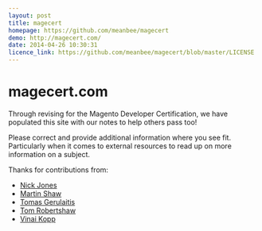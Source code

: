 ```yaml
---
layout: post
title: magecert
homepage: https://github.com/meanbee/magecert
demo: http://magecert.com/
date: 2014-04-26 10:30:31
licence_link: https://github.com/meanbee/magecert/blob/master/LICENSE
---
```

magecert.com
=========

Through revising for the Magento Developer Certification, we have populated this site with our notes to help others pass too!

Please correct and provide additional information where you see fit.  Particularly when it comes to external resources to read up on more information on a subject.

Thanks for contributions from:

- [Nick Jones](http://twitter.com/nickj89)
- [Martin Shaw](http://twitter.com/shawtobot)
- [Tomas Gerulaitis](http://twitter.com/tgerulaitis)
- [Tom Robertshaw](http://twitter.com/bobbyshaw)
- [Vinai Kopp](http://twitter.com/vinaikopp)


